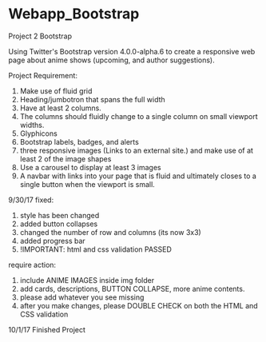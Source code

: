 # Webapp_Bootstrap

Project 2 Bootstrap

Using Twitter's Bootstrap version 4.0.0-alpha.6 to create a responsive web page about anime shows (upcoming, and author suggestions).

Project Requirement:
1. Make use of fluid grid
2. Heading/jumbotron that spans the full width
3. Have at least 2 columns.  
4. The columns should fluidly change to a single column on small viewport widths.
5. Glyphicons
6. Bootstrap labels, badges, and alerts
7. three responsive images (Links to an external site.) and make use of at least 2 of the image shapes
8. Use a carousel to display at least 3 images
9. A navbar with links into your page that is fluid and ultimately closes to a single button when the viewport is small.


9/30/17
fixed:
1. style has been changed
2. added button collapses
3. changed the number of row and columns (its now 3x3)
4. added progress bar
5. !IMPORTANT: html and css validation PASSED

require action:
1. include ANIME IMAGES inside img folder
2. add cards, descriptions, BUTTON COLLAPSE, more anime contents.
3. please add whatever you see missing
4. after you make changes, please DOUBLE CHECK on both the HTML and CSS validation

10/1/17
Finished Project

